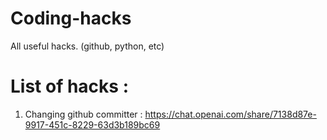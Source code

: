 # Coding-hacks
All useful hacks. (github, python, etc)

# List of hacks :
1.  Changing github committer :  https://chat.openai.com/share/7138d87e-9917-451c-8229-63d3b189bc69

